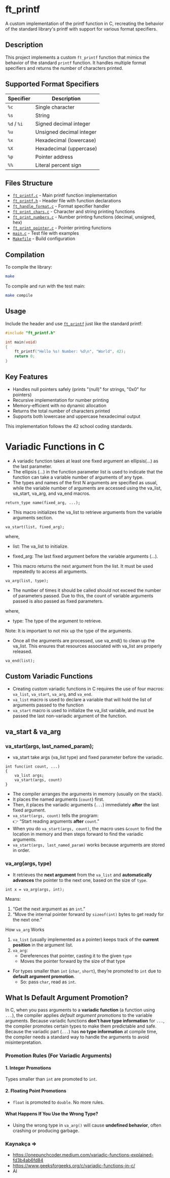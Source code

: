 # ft_printf

A custom implementation of the printf function in C, recreating the behavior of the standard library's printf with support for various format specifiers.

## Description

This project implements a custom `ft_printf` function that mimics the behavior of the standard `printf` function. It handles multiple format specifiers and returns the number of characters printed.

## Supported Format Specifiers

| Specifier   | Description              |
| ----------- | ------------------------ |
| `%c`        | Single character         |
| `%s`        | String                   |
| `%d` / `%i` | Signed decimal integer   |
| `%u`        | Unsigned decimal integer |
| `%x`        | Hexadecimal (lowercase)  |
| `%X`        | Hexadecimal (uppercase)  |
| `%p`        | Pointer address          |
| `%%`        | Literal percent sign     |

## Files Structure

- [`ft_printf.c`](ft_printf.c) - Main printf function implementation
- [`ft_printf.h`](ft_printf.h) - Header file with function declarations
- [`ft_handle_format.c`](ft_handle_format.c) - Format specifier handler
- [`ft_print_chars.c`](ft_print_chars.c) - Character and string printing functions
- [`ft_print_numbers.c`](ft_print_numbers.c) - Number printing functions (decimal, unsigned, hex)
- [`ft_print_pointer.c`](ft_print_pointer.c) - Pointer printing functions
- [`main.c`](main.c) - Test file with examples
- [`Makefile`](Makefile) - Build configuration

## Compilation

To compile the library:

```bash
make
```

To compile and run with the test main:

```bash
make compile
```

## Usage

Include the header and use [`ft_printf`](ft_printf.c) just like the standard printf:

```c
#include "ft_printf.h"

int main(void)
{
    ft_printf("Hello %s! Number: %d\n", "World", 42);
    return 0;
}
```

## Key Features

- Handles null pointers safely (prints "(null)" for strings, "0x0" for pointers)
- Recursive implementation for number printing
- Memory-efficient with no dynamic allocation
- Returns the total number of characters printed
- Supports both lowercase and uppercase hexadecimal output

This implementation follows the 42 school coding standards.

# Variadic Functions in C

- A variadic function takes at least one fixed argument an ellipsis(…) as the last parameter.
- The ellipsis (...) in the function parameter list is used to indicate that the function can take a variable number of arguments of any type.
- The types and names of the first N arguments are specified as usual, while the variable number of arguments are accessed using the va_list, va_start, va_arg, and va_end macros.

`return_type name(fixed_arg, ...);`

- This macro initializes the va_list to retrieve arguments from the variable arguments section.

`va_start(list, fixed_arg);`

where,

- list: The va_list to initialize.
- fixed_arg: The last fixed argument before the variable arguments (...).

- This macro returns the next argument from the list. It must be used repeatedly to access all arguments.

`va_arg(list, type);`

- The number of times it should be called should not exceed the number of parameters passed. Due to this, the count of variable arguments passed is also passed as fixed parameters.

where,

- type: The type of the argument to retrieve.

Note: It is important to not mix up the type of the arguments.

- Once all the arguments are processed, use va_end() to clean up the va_list. This ensures that resources associated with va_list are properly released.

`va_end(list);`

## Custom Variadic Functions

- Creating custom variadic functions in C requires the use of four macros: `va_list`, `va_start`, `va_arg`, and `va_end`.
- `va_list` macro is used to declare a variable that will hold the list of arguments passed to the function
- `va_start` macro is used to initialize the va_list variable, and must be passed the last non-variadic argument of the function.

## va_start & va_arg

### va_start(args, last_named_param);

- va_start take args (va_list type) and fixed parameter before the variadic.

```
int func(int count, ...)
{
	va_list args;
	va_start(args, count)
}
```

- The compiler arranges the arguments in memory (usually on the stack).
- It places the named arguments (`count`) first.
- Then, it places the variadic arguments (`...`) immediately **after** the last fixed argument.
- `va_start(args, count)` tells the program:  
   👉 “Start reading arguments **after** `count`.”
- When you do `va_start(args, count)`, the macro uses `&count` to find the location in memory and then steps forward to find the variadic arguments.
- `va_start(args, last_named_param)` works because arguments are stored in order.

### va_arg(args, type)

- It retrieves the **next argument** from the `va_list` and **automatically advances** the pointer to the next one, based on the size of `type`.

```
int x = va_arg(args, int);
```

Means:

1. “Get the next argument as an `int`.”
2. “Move the internal pointer forward by `sizeof(int)` bytes to get ready for the next one.”

How `va_arg` Works

1. `va_list` (usually implemented as a pointer) keeps track of the **current position** in the argument list.
2. `va_arg`:
   - Dereferences that pointer, casting it to the given `type`
   - Moves the pointer forward by the size of that type

- For types smaller than `int` (`char`, `short`), they’re promoted to `int` due to **default argument promotion**.
  - So: pass `char`, read as `int`.

## What Is **Default Argument Promotion**?

In C, when you pass arguments to a **variadic function** (a function using `...`), the compiler applies _default argument promotions_ to the variable arguments.
Because variadic functions **don’t have type information** for `...`, the compiler promotes certain types to make them predictable and safe.
Because the variadic part (`...`) has **no type information** at compile time, the compiler needs a standard way to handle the arguments to avoid misinterpretation.

### Promotion Rules (For Variadic Arguments)

#### 1. **Integer Promotions**

Types smaller than `int` are promoted to `int`.

#### 2. **Floating Point Promotions**

- `float` is promoted to `double`.
  No more rules.

#### What Happens If You Use the Wrong Type?

- Using the wrong type in `va_arg()` will cause **undefined behavior**, often crashing or producing garbage.

### Kaynakça =>

- https://onepunchcoder.medium.com/variadic-functions-explained-fd3b4ab6fd84
- https://www.geeksforgeeks.org/c/variadic-functions-in-c/
- AI
